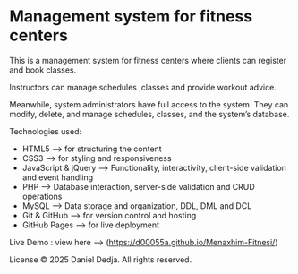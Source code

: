 # Management system for fitness centers

This is a management system for fitness centers where clients can register and book classes. 

Instructors can manage schedules ,classes and provide workout advice. 

Meanwhile, system administrators have full access to the system. They can modify, delete, and manage schedules, classes, and the system’s database.

Technologies used:

- HTML5 --> for structuring the content
- CSS3 --> for styling and responsiveness
- JavaScript & jQuery --> Functionality, interactivity, client-side validation and event handling
- PHP --> Database interaction, server-side validation and CRUD operations
- MySQL --> Data storage and organization, DDL, DML and DCL
- Git & GitHub --> for version control and hosting
- GitHub Pages --> for live deployment

Live Demo : view here --> (https://d00055a.github.io/Menaxhim-Fitnesi/) 

License © 2025 Daniel Dedja. All rights reserved.



